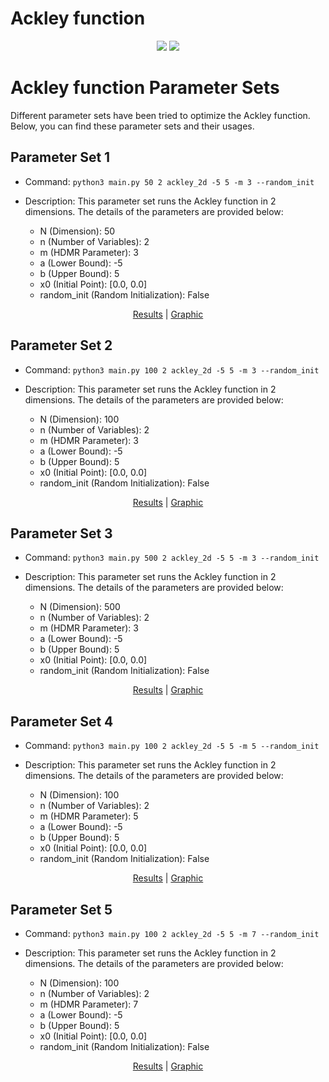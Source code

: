 # Ackley function
<p align="center">
  <img src="https://www.sfu.ca/~ssurjano/ackley.png">
  <img src="https://www.sfu.ca/~ssurjano/ackley2.png">
</p>

# Ackley function Parameter Sets

Different parameter sets have been tried to optimize the Ackley function. Below, you can find these parameter sets and their usages.

## Parameter Set 1

- Command: `python3 main.py 50 2 ackley_2d -5 5 -m 3 --random_init`
- Description: This parameter set runs the Ackley function in 2 dimensions. The details of the parameters are provided below:

  - N (Dimension): 50
  - n (Number of Variables): 2
  - m (HDMR Parameter): 3
  - a (Lower Bound): -5
  - b (Upper Bound): 5
  - x0 (Initial Point): [0.0, 0.0]
  - random_init (Random Initialization): False     

<p align="center">
    <a href="https://github.com/app2scale/hdmr-opt/tree/main/results/ackley/ackley_2d_a-5_b5_N50_m3_randomInit.txt">Results</a>
    <span> | </span>
    <a href="https://github.com/app2scale/hdmr-opt/tree/main/results/ackley/ackley_2d_a-5_b5_N50_m3_randomInit.png">Graphic</a>
</p>

## Parameter Set 2

- Command: `python3 main.py 100 2 ackley_2d -5 5 -m 3 --random_init`
- Description: This parameter set runs the Ackley function in 2 dimensions. The details of the parameters are provided below:

  - N (Dimension): 100
  - n (Number of Variables): 2
  - m (HDMR Parameter): 3
  - a (Lower Bound): -5
  - b (Upper Bound): 5
  - x0 (Initial Point): [0.0, 0.0]
  - random_init (Random Initialization): False     

<p align="center">
    <a href="https://github.com/app2scale/hdmr-opt/tree/main/results/ackley/ackley_2d_a-5_b5_N100_m3_randomInit.txt">Results</a>
    <span> | </span>
    <a href="https://github.com/app2scale/hdmr-opt/tree/main/results/ackley/ackley_2d_a-5_b5_N100_m3_randomInit.png">Graphic</a>
</p>

## Parameter Set 3

- Command: `python3 main.py 500 2 ackley_2d -5 5 -m 3 --random_init`
- Description: This parameter set runs the Ackley function in 2 dimensions. The details of the parameters are provided below:

  - N (Dimension): 500
  - n (Number of Variables): 2
  - m (HDMR Parameter): 3
  - a (Lower Bound): -5
  - b (Upper Bound): 5
  - x0 (Initial Point): [0.0, 0.0]
  - random_init (Random Initialization): False     

<p align="center">
    <a href="https://github.com/app2scale/hdmr-opt/tree/main/results/ackley/ackley_2d_a-5_b5_N500_m3_randomInit.txt">Results</a>
    <span> | </span>
    <a href="https://github.com/app2scale/hdmr-opt/tree/main/results/ackley/ackley_2d_a-5_b5_N500_m3_randomInit.png">Graphic</a>
</p>

## Parameter Set 4

- Command: `python3 main.py 100 2 ackley_2d -5 5 -m 5 --random_init`
- Description: This parameter set runs the Ackley function in 2 dimensions. The details of the parameters are provided below:

  - N (Dimension): 100
  - n (Number of Variables): 2
  - m (HDMR Parameter): 5
  - a (Lower Bound): -5
  - b (Upper Bound): 5
  - x0 (Initial Point): [0.0, 0.0]
  - random_init (Random Initialization): False     

<p align="center">
    <a href="https://github.com/app2scale/hdmr-opt/tree/main/results/ackley/ackley_2d_a-5_b5_N100_m5_randomInit.txt">Results</a>
    <span> | </span>
    <a href="https://github.com/app2scale/hdmr-opt/tree/main/results/ackley/ackley_2d_a-5_b5_N100_m5_randomInit.png">Graphic</a>
</p>

## Parameter Set 5

- Command: `python3 main.py 100 2 ackley_2d -5 5 -m 7 --random_init`
- Description: This parameter set runs the Ackley function in 2 dimensions. The details of the parameters are provided below:

  - N (Dimension): 100
  - n (Number of Variables): 2
  - m (HDMR Parameter): 7
  - a (Lower Bound): -5
  - b (Upper Bound): 5
  - x0 (Initial Point): [0.0, 0.0]
  - random_init (Random Initialization): False     

<p align="center">
    <a href="https://github.com/app2scale/hdmr-opt/tree/main/results/ackley/ackley_2d_a-5_b5_N100_m7_randomInit.txt">Results</a>
    <span> | </span>
    <a href="https://github.com/app2scale/hdmr-opt/tree/main/results/ackley/ackley_2d_a-5_b5_N100_m7_randomInit.png">Graphic</a>
</p>